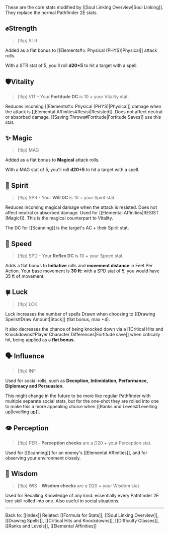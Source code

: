 These are the core stats modified by [[Soul Linking Overview|Soul Linking]]. They replace the normal Pathfinder 2E stats.

## ✊Strength

> [!tip] STR

Added as a flat bonus to [[Elements#⚔️ Physical (PHYS)|Physical]] attack rolls.

With a STR stat of 5, you'll roll **d20+5** to hit a target with a spell.
## 🛡️Vitality

> [!tip] VIT - Your **Fortitude DC** is 10 + your Vitality stat.

Reduces incoming [[Elements#⚔️ Physical (PHYS)|Physical]] damage when the attack is [[Elemental Affinities#Resist|Resisted]]. Does not affect neutral or absorbed damage. [[Saving Throws#Fortitude|Fortitude Saves]] use this stat.
## ✨ Magic

> [!tip] MAG

Added as a flat bonus to **Magical** attack rolls.

With a MAG stat of 5, you'll roll **d20+5** to hit a target with a spell.
## 💙 Spirit

> [!tip] SPR - Your **Will DC** is 10 + your Spirit stat.

Reduces incoming magical damage when the attack is resisted. Does not affect neutral or absorbed damage. Used for [[Elemental Affinities|RESIST (Magic)]]. This is the magical counterpart to Vitality.

The DC for [[Scanning]] is the target's AC + their Spirit stat.
## 🏃 Speed

> [!tip] SPD - Your **Reflex DC** is 10 + your Speed stat.

Adds a flat bonus to **Initiative** rolls and **movement distance** in Feet Per Action.
Your base movement is **30 ft:** with a SPD stat of 5, you would have 35 ft of movement.
## 🍀 Luck

> [!tip] LCK

Luck increases the number of spells Drawn when choosing to [[Drawing Spells#Draw Amount|Stock]] (flat bonus, max +4).

It also decreases the chance of being knocked down via a [[Critical Hits and Knockdowns#Player Character Differences|Fortitude save]] when critically hit, being applied as a **flat bonus.**
## 🗣️ Influence

>[!tip] INF

Used for social rolls, such as **Deception, Intimidation, Performance, Diplomacy and Persuasion.**

This might change in the future to be more like regular Pathfinder with multiple separate social stats, but for the one-shot they are rolled into one to make this a more appealing choice when [[Ranks and Levels#Levelling up|levelling up]].
## 👁️ Perception

>[!tip] PER - **Perception checks** are a D20 + your Perception stat.

Used for [[Scanning]] for an enemy's [[Elemental Affinities]], and for observing your environment closely.
## 🧠 Wisdom

>[!tip] WIS - **Wisdom checks** are a D20 + your Wisdom stat.

Used for Recalling Knowledge of any kind: essentially every Pathfinder 2E lore skill rolled into one. Also useful in social situations.

---
Back to: [[index]]
Related: [[Formula for Stats]], [[Soul Linking Overview]], [[Drawing Spells]], [[Critical Hits and Knockdowns]], [[Difficulty Classes]], [[Ranks and Levels]], [[Elemental Affinities]]